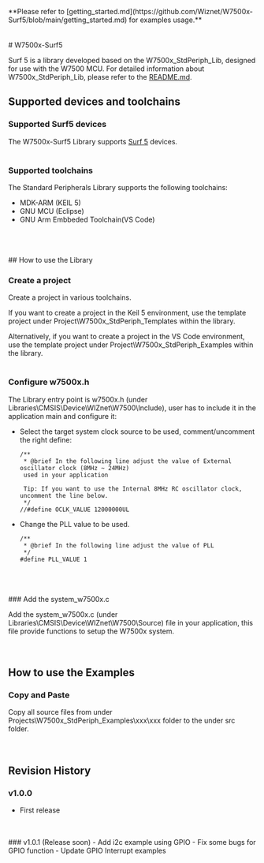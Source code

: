 <br />
<br />
<br />
**Please refer to [getting_started.md](https://github.com/Wiznet/W7500x-Surf5/blob/main/getting_started.md) for examples usage.**
<br />
<br />
<br />
# W7500x-Surf5


Surf 5 is a library developed based on the W7500x_StdPeriph_Lib, designed for use with the W7500 MCU. 
For detailed information about W7500x_StdPeriph_Lib, please refer to the [README.md](https://github.com/Wiznet/W7500x_StdPeriph_Lib/blob/master/README.md).

## Supported devices and toolchains

### Supported Surf5 devices

The W7500x-Surf5 Library supports [Surf 5](https://docs.wiznet.io/Product/Open-Source-Hardware/surf5) devices.
<br />
<br />
### Supported toolchains

The Standard Peripherals Library supports the following toolchains:
- MDK-ARM (KEIL 5)
- GNU MCU (Eclipse)
- GNU Arm Embbeded Toolchain(VS Code)
<br />
<br />
<br />
## How to use the Library

### Create a project

Create a project in various toolchains. 

If you want to create a project in the Keil 5 environment, use the template project under Project\W7500x_StdPeriph_Templates within the library. 

Alternatively, if you want to create a project in the VS Code environment, use the template project under Project\W7500x_StdPeriph_Examples within the library.
<br />
<br />
### Configure w7500x.h

The Library entry point is w7500x.h (under Libraries\CMSIS\Device\WIZnet\W7500\Include), user has to include it in the application main and configure it:


- Select the target system clock source to be used, comment/uncomment the right define:
  ```
  /**
   * @brief In the following line adjust the value of External oscillator clock (8MHz ~ 24MHz)
   used in your application

   Tip: If you want to use the Internal 8MHz RC oscillator clock, uncomment the line below.
   */
  //#define OCLK_VALUE 12000000UL
  ```
- Change the PLL value to be used.
  ```
  /**
   * @brief In the following line adjust the value of PLL
   */
  #define PLL_VALUE 1
  ```
<br />
<br />
<br />
### Add the system_w7500x.c

Add the system_w7500x.c (under Libraries\CMSIS\Device\WIZnet\W7500\Source) file in your application, this file provide functions to setup the W7500x system.
<br />
<br />
<br />
## How to use the Examples

### Copy and Paste

Copy all source files from under Projects\W7500x_StdPeriph_Examples\xxx\xxx folder to the under src folder.
<br />
<br />
<br />
## Revision History

### v1.0.0
- First release
<br />
<br />
### v1.0.1 (Release soon)
- Add i2c example using GPIO
- Fix some bugs for GPIO function
- Update GPIO Interrupt examples
